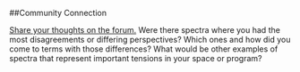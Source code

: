 ##Community Connection

[Share your thoughts on the forum.](https://community.p2pu.org/t/session-2-developing-a-common-language/2537) Were there spectra where you had the most disagreements or differing perspectives? Which ones and how did you come to terms with those differences? What would be other examples of spectra that represent important tensions in your space or program?
